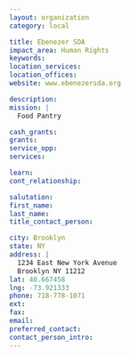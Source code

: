 ```yaml
---
layout: organization
category: local

title: Ebenezer SDA
impact_area: Human Rights
keywords: 
location_services: 
location_offices: 
website: www.ebenezersda.org

description: 
mission: |
  Food Pantry

cash_grants: 
grants: 
service_opp: 
services: 

learn: 
cont_relationship: 

salutation: 
first_name: 
last_name: 
title_contact_person: 

city: Brooklyn
state: NY
address: |
  1234 East New York Avenue  
  Brooklyn NY 11212
lat: 40.667458
lng: -73.921333
phone: 718-778-1071
ext: 
fax: 
email: 
preferred_contact: 
contact_person_intro: 
---
```

